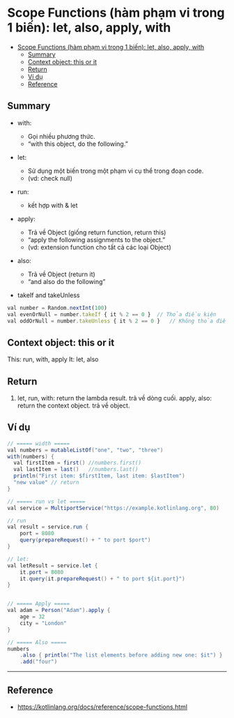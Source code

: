 # Scope Functions (hàm phạm vi trong 1 biến): let, also, apply, with

- [Scope Functions (hàm phạm vi trong 1 biến): let, also, apply, with](#scope-functions-h%c3%a0m-ph%e1%ba%a1m-vi-trong-1-bi%e1%ba%bfn-let-also-apply-with)
  - [Summary](#summary)
  - [Context object: this or it](#context-object-this-or-it)
  - [Return](#return)
  - [Ví dụ](#v%c3%ad-d%e1%bb%a5)
  - [Reference](#reference)

## Summary

- with:
  - Gọi nhiều phương thức.
  - “with this object, do the following.”
- let:
  - Sử dụng một biến trong một phạm vi cụ thể trong đoạn code.
  - (vd: check null)
- run:
  - kết hợp with & let

- apply:
  - Trả về Object (giống return function, return this)
  - “apply the following assignments to the object.”
  - (vd: extension function cho tất cả các loại Object)
- also:
  - Trả về Object (return it)
  - “and also do the following”

- takeIf and takeUnless

```js
val number = Random.nextInt(100)
val evenOrNull = number.takeIf { it % 2 == 0 }  // Thỏa điều kiện
val oddOrNull = number.takeUnless { it % 2 == 0 }   // Không thỏa điều kiện
```

## Context object: this or it

This: run, with, apply
It: let, also

## Return

1. let, run, with:
return the lambda result. trả về dòng cuối.
apply, also:
return the context object. trả về object.

## Ví dụ

```java
// ===== width =====
val numbers = mutableListOf("one", "two", "three")
with(numbers) {
  val firstItem = first() //numbers.first()
  val lastItem = last()   //numbers.last()
  println("First item: $firstItem, last item: $lastItem")
  "new value" // return
}

// ===== run vs let =====
val service = MultiportService("https://example.kotlinlang.org", 80)

// run
val result = service.run {
    port = 8080
    query(prepareRequest() + " to port $port")
}

// let:
val letResult = service.let {
    it.port = 8080
    it.query(it.prepareRequest() + " to port ${it.port}")
}


// ===== Apply =====
val adam = Person("Adam").apply {
    age = 32
    city = "London"
}

// ===== Also =====
numbers
    .also { println("The list elements before adding new one: $it") }
    .add("four")

```

---

## Reference

- <https://kotlinlang.org/docs/reference/scope-functions.html>
